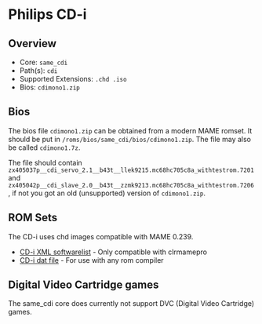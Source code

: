 # Philips CD-i

## Overview

- Core: `same_cdi`
- Path(s): `cdi`
- Supported Extensions: `.chd .iso`
- Bios: `cdimono1.zip`

## Bios

The bios file `cdimono1.zip` can be obtained from a modern MAME romset.
It should be put in `/roms/bios/same_cdi/bios/cdimono1.zip`. The file may also be called `cdimono1.7z`.

The file should contain `zx405037p__cdi_servo_2.1__b43t__llek9215.mc68hc705c8a_withtestrom.7201` and `zx405042p__cdi_slave_2.0__b43t__zzmk9213.mc68hc705c8a_withtestrom.7206`, if not you got an old (unsupported) version of `cdimono1.zip`.

## ROM Sets

The CD-i uses chd images compatible with MAME 0.239. 

- [CD-i XML softwarelist](https://raw.githubusercontent.com/mamedev/mame/mame0239/hash/cdi.xml) - Only compatible with clrmamepro
- [CD-i dat file](resources/dats/cdi.dat) - For use with any rom compiler

## Digital Video Cartridge games

The same_cdi core does currently not support DVC (Digital Video Cartridge) games.
